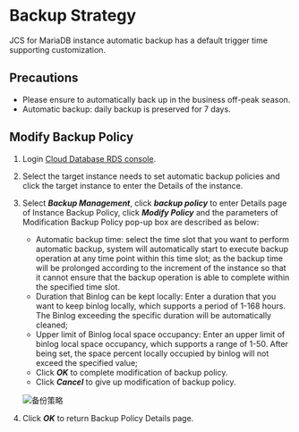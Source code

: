 # Backup Strategy
JCS for MariaDB instance automatic backup has a default trigger time supporting customization.

## Precautions
* Please ensure to automatically back up in the business off-peak season.
* Automatic backup: daily backup is preserved for 7 days.

## Modify Backup Policy
1. Login [Cloud Database RDS console](https://rds-console.jdcloud.com/database).
2. Select the target instance needs to set automatic backup policies and click the target instance to enter the Details of the instance.
3. Select ***Backup Management***, click ***backup policy*** to enter Details page of Instance Backup Policy, click ***Modify Policy*** and the parameters of Modification Backup Policy pop-up box are described as below:
    * Automatic backup time: select the time slot that you want to perform automatic backup, system will automatically start to execute backup operation at any time point within this time slot; as the backup time will be prolonged according to the increment of the instance so that it cannot ensure that the backup operation is able to complete within the specified time slot.
    * Duration that Binlog can be kept locally: Enter a duration that you want to keep binlog locally, which supports a period of 1-168 hours. The Binlog exceeding the specific duration will be automatically cleaned;
    * Upper limit of Binlog local space occupancy: Enter an upper limit of binlog local space occupancy, which supports a range of 1-50. After being set, the space percent locally occupied by binlog will not exceed the specified value;
    * Click ***OK*** to complete modification of backup policy.
    * Click ***Cancel*** to give up modification of backup policy.
    
    ![备份策略](../../../../../../image/RDS/Create-Backup-policy.png)

4. Click ***OK*** to return Backup Policy Details page.
